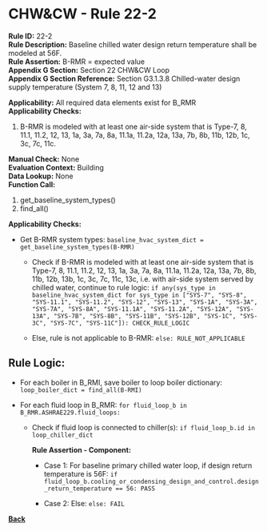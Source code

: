 
# CHW&CW - Rule 22-2  

**Rule ID:** 22-2  
**Rule Description:** Baseline chilled water design return temperature shall be modeled at 56F.  
**Rule Assertion:** B-RMR = expected value  
**Appendix G Section:** Section 22 CHW&CW Loop  
**Appendix G Section Reference:** Section G3.1.3.8 Chilled-water design supply temperature (System 7, 8, 11, 12 and 13)  

**Applicability:** All required data elements exist for B_RMR  
**Applicability Checks:**  

1. B-RMR is modeled with at least one air-side system that is Type-7, 8, 11.1, 11.2, 12, 13, 1a, 3a, 7a, 8a, 11.1a, 11.2a, 12a, 13a, 7b, 8b, 11b, 12b, 1c, 3c, 7c, 11c.

**Manual Check:** None  
**Evaluation Context:** Building  
**Data Lookup:** None  
**Function Call:**  

1. get_baseline_system_types()
2. find_all()

**Applicability Checks:**  

- Get B-RMR system types: `baseline_hvac_system_dict = get_baseline_system_types(B-RMR)`

  - Check if B-RMR is modeled with at least one air-side system that is Type-7, 8, 11.1, 11.2, 12, 13, 1a, 3a, 7a, 8a, 11.1a, 11.2a, 12a, 13a, 7b, 8b, 11b, 12b, 13b, 1c, 3c, 7c, 11c, 13c, i.e. with air-side system served by chilled water, continue to rule logic: `if any(sys_type in baseline_hvac_system_dict for sys_type in ["SYS-7", "SYS-8", "SYS-11.1", "SYS-11.2", "SYS-12", "SYS-13", "SYS-1A", "SYS-3A", "SYS-7A", "SYS-8A", "SYS-11.1A", "SYS-11.2A", "SYS-12A", "SYS-13A", "SYS-7B", "SYS-8B", "SYS-11B", "SYS-12B", "SYS-1C", "SYS-3C", "SYS-7C", "SYS-11C"]): CHECK_RULE_LOGIC`

  - Else, rule is not applicable to B-RMR: `else: RULE_NOT_APPLICABLE`

## Rule Logic:  

- For each boiler in B_RMI, save boiler to loop boiler dictionary: `loop_boiler_dict = find_all(B-RMI)`

- For each fluid loop in B_RMR: `for fluid_loop_b in B_RMR.ASHRAE229.fluid_loops:`

  - Check if fluid loop is connected to chiller(s): `if fluid_loop_b.id in loop_chiller_dict`

    **Rule Assertion - Component:**

    - Case 1: For baseline primary chilled water loop, if design return temperature is 56F: `if fluid_loop_b.cooling_or_condensing_design_and_control.design_return_temperature == 56: PASS`

    - Case 2: Else: `else: FAIL`

**[Back](../_toc.md)**
